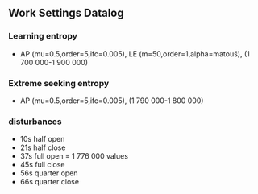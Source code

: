 ## Work Settings Datalog
### Learning entropy
- AP (mu=0.5,order=5,ifc=0.005), LE (m=50,order=1,alpha=matouš), (1 700 000-1 900 000)
### Extreme seeking entropy
- AP (mu=0.5,order=5,ifc=0.005), (1 790 000-1 800 000)

### disturbances
- 10s half open
- 21s half close
- 37s full open = 1 776 000 values
- 45s full close
- 56s quarter open
- 66s quarter close
